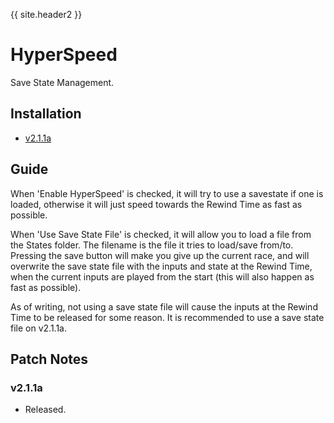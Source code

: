 {{ site.header2 }}

# HyperSpeed

Save State Management.

## Installation

- [v2.1.1a](https://github.com/Sai-Moen/TMInterface-AS-SaiMoen/releases/download/hyperspeed_v2.1.1a/hyperspeed.zip)

## Guide

When 'Enable HyperSpeed' is checked, it will try to use a savestate if one is loaded,
otherwise it will just speed towards the Rewind Time as fast as possible.

When 'Use Save State File' is checked, it will allow you to load a file from the States folder.
The filename is the file it tries to load/save from/to.
Pressing the save button will make you give up the current race,
and will overwrite the save state file with the inputs and state at the Rewind Time,
when the current inputs are played from the start (this will also happen as fast as possible).

As of writing, not using a save state file will cause the inputs at the Rewind Time to be released for some reason.
It is recommended to use a save state file on v2.1.1a.

## Patch Notes

### v2.1.1a

- Released.
